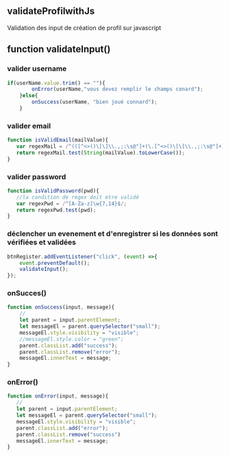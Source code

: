 ## validateProfilwithJs
Validation des input de création de profil sur javascript

## function validateInput()
###  valider username
```js
if(userName.value.trim() == ""){
        onError(userName,"vous devez remplir le champs conard");
    }else{
        onSuccess(userName, "bien joué connard");
    }
  ```
 ### valider email 
 ```js
 function isValidEmail(mailValue){
    var regexMail = /^(([^<>()\[\]\\.,;:\s@"]+(\.[^<>()\[\]\\.,;:\s@"]+)*)|(".+"))@((\[[0-9]{1,3}\.[0-9]{1,3}\.[0-9]{1,3}\.[0-9]{1,3}\])|(([a-zA-Z\-0-9]+\.)+[a-zA-Z]{2,}))$/;
    return regexMail.test(String(mailValue).toLowerCase());
}
 ```
 ### valider password
 ```js
 function isValidPassword(pwd){
    //la condition de regex doit etre validé 
    var regexPwd = /^[A-Za-z]\w{7,14}$/;
    return regexPwd.test(pwd);
}
 ```
 ### déclencher un evenement et d'enregistrer si les données sont vérifiées et validées
```js
btnRegister.addEventListener("click", (event) =>{
    event.preventDefault();
    validateInput();
});
 ```
### onSucces()
```js
function onSuccess(input, message){
    //
    let parent = input.parentElement;
    let messageEl = parent.querySelector("small");
    messageEl.style.visibility = "visible";
    //messageEl.style.color = "green";
    parent.classList.add("success");
    parent.classList.remove("error");
    messageEl.innerText = message;
}
 ```
### onError()
 ```js
 function onError(input, message){
    //
    let parent = input.parentElement;
    let messageEl = parent.querySelector("small");
    messageEl.style.visibility = "visible";
    parent.classList.add("error");
    parent.classList.remove("success")
    messageEl.innerText = message;
}
```
